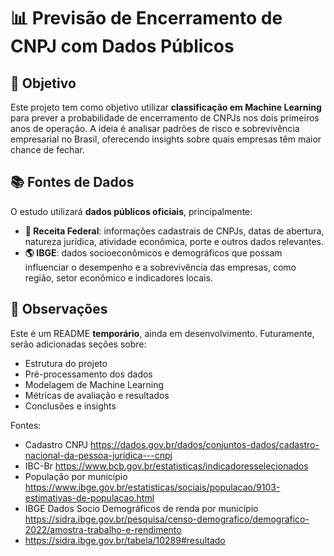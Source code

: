 # 📊 Previsão de Encerramento de CNPJ com Dados Públicos

## 🎯 Objetivo
Este projeto tem como objetivo utilizar **classificação em Machine Learning** para prever a probabilidade de encerramento de CNPJs nos dois primeiros anos de operação. A ideia é analisar padrões de risco e sobrevivência empresarial no Brasil, oferecendo insights sobre quais empresas têm maior chance de fechar.

## 📚 Fontes de Dados
O estudo utilizará **dados públicos oficiais**, principalmente:

- **🏢 Receita Federal**: informações cadastrais de CNPJs, datas de abertura, natureza jurídica, atividade econômica, porte e outros dados relevantes.
- **🌎 IBGE**: dados socioeconômicos e demográficos que possam influenciar o desempenho e a sobrevivência das empresas, como região, setor econômico e indicadores locais.

## 📝 Observações
Este é um README **temporário**, ainda em desenvolvimento. Futuramente, serão adicionadas seções sobre:

- Estrutura do projeto  
-  Pré-processamento dos dados  
- Modelagem de Machine Learning  
- Métricas de avaliação e resultados  
- Conclusões e insights

Fontes: 
- Cadastro CNPJ https://dados.gov.br/dados/conjuntos-dados/cadastro-nacional-da-pessoa-juridica---cnpj
- IBC-Br https://www.bcb.gov.br/estatisticas/indicadoresselecionados
- População por município https://www.ibge.gov.br/estatisticas/sociais/populacao/9103-estimativas-de-populacao.html
- IBGE Dados Socio Demográficos de renda por município https://sidra.ibge.gov.br/pesquisa/censo-demografico/demografico-2022/amostra-trabalho-e-rendimento
- https://sidra.ibge.gov.br/tabela/10289#resultado

<!-- 
Utilização do Google Colab - pouca memória disponivel no meu próprio PC.



-->
